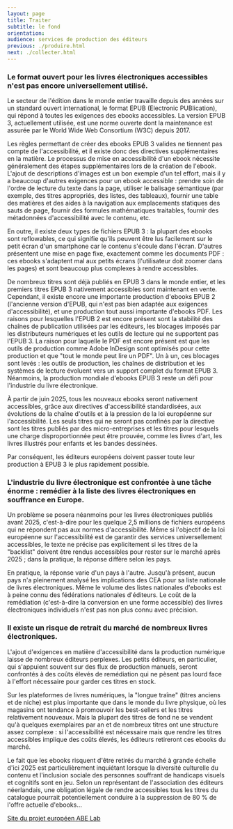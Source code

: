```yaml
---
layout: page
title: Traiter
subtitle: le fond
orientation:
audience: services de production des éditeurs
previous: ./produire.html
next: ./collecter.html
---
```


### Le format ouvert pour les livres électroniques accessibles n'est pas encore universellement utilisé.

Le secteur de l'édition dans le monde entier travaille depuis des années sur un standard ouvert international, le format EPUB (Electronic PUBlication), qui répond à toutes les exigences des ebooks accessibles. La version EPUB 3, actuellement utilisée, est une norme ouverte dont la maintenance est assurée par le World Wide Web Consortium (W3C) depuis 2017.

Les règles permettant de créer des ebooks EPUB 3 valides ne tiennent pas compte de l'accessibilité, et il existe donc des directives supplémentaires en la matière. Le processus de mise en accessibilité d'un ebook nécessite généralement des étapes supplémentaires lors de la création de l'ebook. L'ajout de descriptions d'images est un bon exemple d'un tel effort, mais il y a beaucoup d'autres exigences pour un ebook accessible : prendre soin de l'ordre de lecture du texte dans la page, utiliser le balisage sémantique (par exemple, des titres appropriés, des listes, des tableaux), fournir une table des matières et des aides à la navigation aux emplacements statiques des sauts de page, fournir des formules mathématiques traitables, fournir des métadonnées d'accessibilité avec le contenu, etc.

En outre, il existe deux types de fichiers EPUB 3 : la plupart des ebooks sont reflowables, ce qui signifie qu'ils peuvent être lus facilement sur le petit écran d'un smartphone car le contenu s'écoule dans l'écran. D'autres présentent une mise en page fixe, exactement comme les documents PDF : ces ebooks s'adaptent mal aux petits écrans (l'utilisateur doit zoomer dans les pages) et sont beaucoup plus complexes à rendre accessibles.

De nombreux titres sont déjà publiés en EPUB 3 dans le monde entier, et les premiers titres EPUB 3 nativement accessibles sont maintenant en vente. Cependant, il existe encore une importante production d'ebooks EPUB 2 (l'ancienne version d'EPUB, qui n'est pas bien adaptée aux exigences d'accessibilité), et une production tout aussi importante d'ebooks PDF. Les raisons pour lesquelles l'EPUB 2 est encore présent sont la stabilité des chaînes de publication utilisées par les éditeurs, les blocages imposés par les distributeurs numériques et les outils de lecture qui ne supportent pas l'EPUB 3. La raison pour laquelle le PDF est encore présent est que les outils de production comme Adobe InDesign sont optimisés pour cette production et que "tout le monde peut lire un PDF". Un à un, ces blocages sont levés : les outils de production, les chaînes de distribution et les systèmes de lecture évoluent vers un support complet du format EPUB 3. Néanmoins, la production mondiale d'ebooks EPUB 3 reste un défi pour l'industrie du livre électronique.

À partir de juin 2025, tous les nouveaux ebooks seront nativement accessibles, grâce aux directives d'accessibilité standardisées, aux évolutions de la chaîne d'outils et à la pression de la loi européenne sur l'accessibilité. Les seuls titres qui ne seront pas confinés par la directive sont les titres publiés par des micro-entreprises et les titres pour lesquels une charge disproportionnée peut être prouvée, comme les livres d'art, les livres illustrés pour enfants et les bandes dessinées.

Par conséquent, les éditeurs européens doivent passer toute leur production à EPUB 3 le plus rapidement possible.

### L'industrie du livre électronique est confrontée à une tâche énorme : remédier à la liste des livres électroniques en souffrance en Europe.

Un problème se posera néanmoins pour les livres électroniques publiés avant 2025, c'est-à-dire pour les quelque 2,5 millions de fichiers européens qui ne répondent pas aux normes d'accessibilité. Même si l'objectif de la loi européenne sur l'accessibilité est de garantir des services universellement accessibles, le texte ne précise pas explicitement si les titres de la "backlist" doivent être rendus accessibles pour rester sur le marché après 2025 ; dans la pratique, la réponse diffère selon les pays.

En pratique, la réponse varie d'un pays à l'autre. Jusqu'à présent, aucun pays n'a pleinement analysé les implications des CEA pour sa liste nationale de livres électroniques. Même le volume des listes nationales d'ebooks est à peine connu des fédérations nationales d'éditeurs. Le coût de la remédiation (c'est-à-dire la conversion en une forme accessible) des livres électroniques individuels n'est pas non plus connu avec précision.

### Il existe un risque de retrait du marché de nombreux livres électroniques.

L'ajout d'exigences en matière d'accessibilité dans la production numérique laisse de nombreux éditeurs perplexes. Les petits éditeurs, en particulier, qui s'appuient souvent sur des flux de production manuels, seront confrontés à des coûts élevés de remédiation qui ne pèsent pas lourd face à l'effort nécessaire pour garder ces titres en stock.

Sur les plateformes de livres numériques, la "longue traîne" (titres anciens et de niche) est plus importante que dans le monde du livre physique, où les magasins ont tendance à promouvoir les best-sellers et les titres relativement nouveaux. Mais la plupart des titres de fond ne se vendent qu'à quelques exemplaires par an et de nombreux titres ont une structure assez complexe : si l'accessibilité est nécessaire mais que rendre les titres accessibles implique des coûts élevés, les éditeurs retireront ces ebooks du marché.

Le fait que les ebooks risquent d'être retirés du marché à grande échelle d'ici 2025 est particulièrement inquiétant lorsque la diversité culturelle du contenu et l'inclusion sociale des personnes souffrant de handicaps visuels et cognitifs sont en jeu. Selon un représentant de l'association des éditeurs néerlandais, une obligation légale de rendre accessibles tous les titres du catalogue pourrait potentiellement conduire à la suppression de 80 % de l'offre actuelle d'ebooks...

<a href="edrlab.org/abelab" class="link color_orange">Site du projet européen ABE Lab</a>
